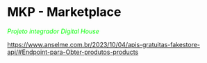 <h1 style="color: #000;">MKP - Marketplace</h1>
<em style="color: #00ff00;">Projeto integrador Digital House</em>

https://www.anselme.com.br/2023/10/04/apis-gratuitas-fakestore-api/#Endpoint-para-Obter-produtos-products
  
